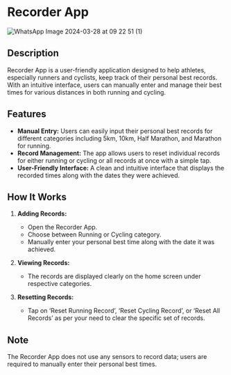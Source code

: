 # Recorder App

![WhatsApp Image 2024-03-28 at 09 22 51 (1)](https://github.com/ssudhanshu488/Recorder-App/assets/34166698/42093d37-3b53-40a5-98eb-eb84372e7dbf)


## Description
Recorder App is a user-friendly application designed to help athletes, especially runners and cyclists, keep track of their personal best records. With an intuitive interface, users can manually enter and manage their best times for various distances in both running and cycling.

## Features
- **Manual Entry:** Users can easily input their personal best records for different categories including 5km, 10km, Half Marathon, and Marathon for running.
- **Record Management:** The app allows users to reset individual records for either running or cycling or all records at once with a simple tap.
- **User-Friendly Interface:** A clean and intuitive interface that displays the recorded times along with the dates they were achieved.

## How It Works
1. **Adding Records:**
   - Open the Recorder App.
   - Choose between Running or Cycling category.
   - Manually enter your personal best time along with the date it was achieved.

2. **Viewing Records:**
   - The records are displayed clearly on the home screen under respective categories.

3. **Resetting Records:**
   - Tap on ‘Reset Running Record’, ‘Reset Cycling Record’, or ‘Reset All Records’ as per your need to clear the specific set of records.

## Note
The Recorder App does not use any sensors to record data; users are required to manually enter their personal best times.
